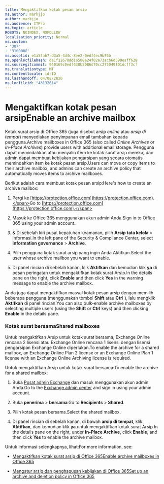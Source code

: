 ```yaml
---
title: Mengaktifkan kotak pesan arsip
ms.author: markjjo
author: markjjo
ms.audience: ITPro
ms.topic: article
ROBOTS: NOINDEX, NOFOLLOW
localization_priority: Normal
ms.custom:
- "307"
- "3100008"
ms.assetid: e1a5fab7-d3a5-4d4c-8ee2-0edf4ec9b76b
ms.openlocfilehash: da1f12678dd1a508a24f02e73acb6d599eaff628
ms.sourcegitcommit: 940169c0edf638b5086d70cc275049f01dcff3cf
ms.translationtype: MT
ms.contentlocale: id-ID
ms.lasthandoff: 04/08/2020
ms.locfileid: "43132614"
---
```

# <a name="enable-an-archive-mailbox"></a><span data-ttu-id="03d49-102">Mengaktifkan kotak pesan arsip</span><span class="sxs-lookup"><span data-stu-id="03d49-102">Enable an archive mailbox</span></span>

<span data-ttu-id="03d49-103">Kotak surat arsip di Office 365 (juga disebut arsip *online* atau *arsip di tempat*) menyediakan penyimpanan email tambahan kepada pengguna.</span><span class="sxs-lookup"><span data-stu-id="03d49-103">Archive mailboxes in Office 365 (also called *Online Archives* or *In-Place Archives*) provide users with additional email storage.</span></span> <span data-ttu-id="03d49-104">Pengguna dapat memindahkan atau menyalin item ke kotak surat arsip mereka, dan admin dapat membuat kebijakan pengarsipan yang secara otomatis memindahkan item ke kotak pesan arsip.</span><span class="sxs-lookup"><span data-stu-id="03d49-104">Users can move or copy items to their archive mailbox, and admins can create an archive policy that automatically moves items to archive mailboxes.</span></span>
  
<span data-ttu-id="03d49-105">Berikut adalah cara membuat kotak pesan arsip:</span><span class="sxs-lookup"><span data-stu-id="03d49-105">Here's how to create an archive mailbox:</span></span>
  
1. <span data-ttu-id="03d49-106">Pergi ke [https://protection.office.com](https://protection.office.com).</span><span class="sxs-lookup"><span data-stu-id="03d49-106">Go to [https://protection.office.com](https://protection.office.com).</span></span>

2. <span data-ttu-id="03d49-107">Masuk ke Office 365 menggunakan akun admin Anda.</span><span class="sxs-lookup"><span data-stu-id="03d49-107">Sign in to Office 365 using your admin account.</span></span>

3. <span data-ttu-id="03d49-108">&amp; Di sebelah kiri pusat kepatuhan keamanan, pilih **Arsip** **tata kelola** \> informasi.</span><span class="sxs-lookup"><span data-stu-id="03d49-108">In the left pane of the Security &amp; Compliance Center, select **Information governance** \> **Archive**.</span></span>

4. <span data-ttu-id="03d49-109">Pilih pengguna kotak surat arsip yang ingin Anda Aktifkan.</span><span class="sxs-lookup"><span data-stu-id="03d49-109">Select the user whose archive mailbox you want to enable.</span></span>

5. <span data-ttu-id="03d49-110">Di panel rincian di sebelah kanan, klik **Aktifkan** dan kemudian klik **ya** di pesan peringatan untuk mengaktifkan kotak surat Arsip.</span><span class="sxs-lookup"><span data-stu-id="03d49-110">In the details pane on the right, click **Enable** and then click **Yes** in the warning message to enable the archive mailbox.</span></span>

<span data-ttu-id="03d49-111">Anda juga dapat mengaktifkan massal kotak pesan arsip dengan memilih beberapa pengguna (menggunakan tombol **Shift** atau **Ctrl** ), lalu mengklik **Aktifkan** di panel rincian.</span><span class="sxs-lookup"><span data-stu-id="03d49-111">You can also bulk-enable archive mailboxes by selecting multiple users (using the **Shift** or **Ctrl** keys) and then clicking **Enable** in the details pane.</span></span>
  
### <a name="shared-mailboxes"></a><span data-ttu-id="03d49-112">Kotak surat bersama</span><span class="sxs-lookup"><span data-stu-id="03d49-112">Shared mailboxes</span></span>

<span data-ttu-id="03d49-113">Untuk mengaktifkan Arsip untuk kotak surat bersama, Exchange Online rencana 2 lisensi atau Exchange Online rencana 1 lisensi dengan lisensi pengarsipan Exchange Online diperlukan.</span><span class="sxs-lookup"><span data-stu-id="03d49-113">To enable the archive for a shared mailbox, an Exchange Online Plan 2 license or an Exchange Online Plan 1 license with an Exchange Online Archiving license is required.</span></span>  

<span data-ttu-id="03d49-114">Untuk mengaktifkan Arsip untuk kotak surat bersama:</span><span class="sxs-lookup"><span data-stu-id="03d49-114">To enable the archive for a shared mailbox:</span></span>

1. <span data-ttu-id="03d49-115">Buka [Pusat admin Exchange](https://outlook.office365.com/ecp) dan masuk menggunakan akun admin Anda.</span><span class="sxs-lookup"><span data-stu-id="03d49-115">Go to the [Exchange admin center](https://outlook.office365.com/ecp) and sign in using your admin account.</span></span>

2. <span data-ttu-id="03d49-116">Buka **penerima** > **bersama**.</span><span class="sxs-lookup"><span data-stu-id="03d49-116">Go to **Recipients** > **Shared**.</span></span>

3. <span data-ttu-id="03d49-117">Pilih kotak pesan bersama.</span><span class="sxs-lookup"><span data-stu-id="03d49-117">Select the shared mailbox.</span></span>

4. <span data-ttu-id="03d49-118">Di panel rincian di sebelah kanan, di bawah **arsip di tempat**, klik **Aktifkan**, dan kemudian klik **ya** untuk mengaktifkan kotak surat Arsip.</span><span class="sxs-lookup"><span data-stu-id="03d49-118">In the details pane on the right, under **In-Place Archive**, click **Enable**, and then click **Yes** to enable the archive mailbox.</span></span>

<span data-ttu-id="03d49-119">Untuk informasi selengkapnya, lihat:</span><span class="sxs-lookup"><span data-stu-id="03d49-119">For more information, see:</span></span>
  
- [<span data-ttu-id="03d49-120">Mengaktifkan kotak surat arsip di Office 365</span><span class="sxs-lookup"><span data-stu-id="03d49-120">Enable archive mailboxes in Office 365</span></span>](https://docs.microsoft.com/office365/securitycompliance/enable-archive-mailboxes)

- [<span data-ttu-id="03d49-121">Mengatur arsip dan penghapusan kebijakan di Office 365</span><span class="sxs-lookup"><span data-stu-id="03d49-121">Set up an archive and deletion policy in Office 365</span></span>](https://docs.microsoft.com//office365/securitycompliance/set-up-an-archive-and-deletion-policy-for-mailboxes)
